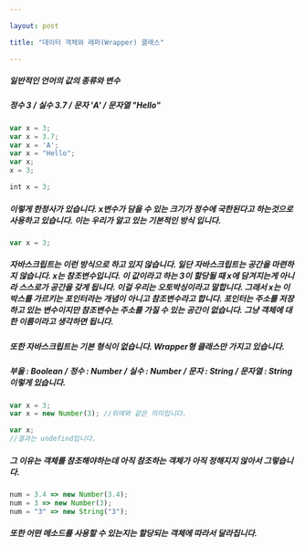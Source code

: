 ```yaml
---

layout: post

title: "데이터 객체와 래퍼(Wrapper) 클래스"

---
```

##### 일반적인 언어의 값의 종류와 변수
##### 정수 3 / 실수 3.7 / 문자 'A' / 문자열 "Hello"
```javascript
var x = 3;
var x = 3.7;
var x = 'A';
var x = "Hello";
var x;
x = 3;
```
```javascript
int x = 3;
```
##### 이렇게 한정사가 있습니다. x변수가 담을 수 있는 크기가 정수에 국한된다고 하는것으로 사용하고 있습니다.  이는 우리가 알고 있는 기본적인 방식 입니다. 
```javascript
var x = 3;
```
##### 자바스크립트는 이런 방식으로 하고 있지 않습니다. 일단 자바스크립트는 공간을 마련하지 않습니다. x는 참조변수입니다. 이 값이라고 하는 3이 할당될 때 x에 담겨지는게 아니라 스스로가 공간을 갖게 됩니다. 이걸 우리는 오토박싱이라고 말합니다. 그래서 x는 이 박스를 가르키는 포인터라는 개념이 아니고 참조변수라고 합니다. 포인터는 주소를 저장하고 있는 변수이지만 참조변수는 주소를 가질 수 있는 공간이 없습니다. 그냥 객체에 대한 이름이라고 생각하면 됩니다.
##### 또한 자바스크립트는 기본 형식이 없습니다. Wrapper형 클래스만 가지고 있습니다. 
##### 부울 : Boolean / 정수 : Number / 실수 : Number / 문자 : String / 문자열 : String 이렇게 있습니다.
```javascript
var x = 3;
var x = new Number(3); //위에와 같은 의미입니다.
```
```javascript
var x;
//결과는 undefind입니다.
```
##### 그 이유는 객체를 참조해야하는데 아직  참조하는 객체가 아직 정해지지 않아서 그렇습니다.
```javascript
num = 3.4 => new Number(3.4);
num = 3 => new Number(3);
num = "3" => new String("3");
```
##### 또한 어떤 메소드를 사용할 수 있는지는 할당되는 객체에 따라서 달라집니다.